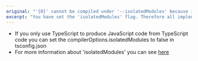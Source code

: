 ```yaml
---
original: "'{0}' cannot be compiled under '--isolatedModules' because it is considered a global script file. Add an import, export, or an empty 'export {}' statement to make it a module."
excerpt: "You have set the 'isolatedModules' flag. Therefore all implementation files must be modules (which means it has some form of import/export). Add an import, export, or an empty 'export {}' statement to make it a module."
---
```


- If you only use TypeScript to produce JavaScript code from TypeScript code you can set the compilerOptions.isolatedModules to false in tsconfig.json
- For more information about 'isolatedModules' you can see [here](https://www.typescriptlang.org/tsconfig#isolatedModules)
